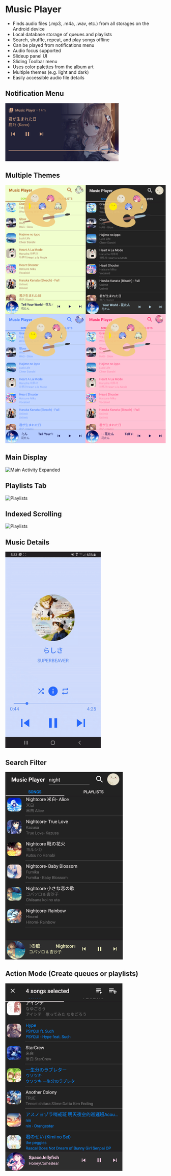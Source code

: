 # Music Player
- Finds audio files (.mp3, .m4a, .wav, etc.) from all storages on the Android device
- Local database storage of queues and playlists
- Search, shuffle, repeat, and play songs offline
- Can be played from notifications menu
- Audio focus supported
- Slideup panel UI
- Sliding Toolbar menu
- Uses color palettes from the album art
- Multiple themes (e.g. light and dark)
- Easily accessible audio file details

## Notification Menu
![Notification](./app/src/main/Screenshots/notificationmenu.png "Notification Menu")

## Multiple Themes
![Multiple Themes Selection](./app/src/main/Screenshots/themes.png "Selection palette for a variety of themes")

## Main Display
![Main Activity Expanded](./app/src/main/Screenshots/maindisplay.gif "Main Activity Expanded")

## Playlists Tab
![Playlists](./app/src/main/Screenshots/playlists.gif "Playlist Tab")

## Indexed Scrolling
![Playlists](./app/src/main/Screenshots/fastscroll.gif "Indexed Scrolling")

## Music Details
![Music Details](./app/src/main/Screenshots/musicdetails.gif "Music Details")

## Search Filter
![Search Filter](./app/src/main/Screenshots/searchfilter.png "Searching for songs containing the word 'nightcore'")

## Action Mode (Create queues or playlists)
![Action Mode](./app/src/main/Screenshots/actionmode.png "Queue and Playlist Selection Mode")
